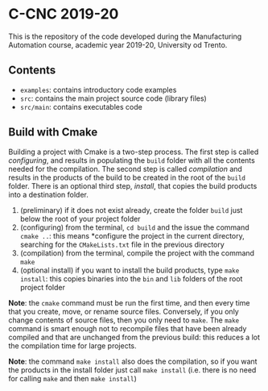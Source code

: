 # C-CNC 2019-20

This is the repository of the code developed during the Manufacturing Automation course, academic year 2019-20, University od Trento.

## Contents

* `examples`: contains introductory code examples
* `src`: contains the main project source code (library files)
*  `src/main`: contains executables code

## Build with Cmake

Building a project with Cmake is a two-step process. The first step is called *configuring*, and results in populating the `build` folder with all the contents needed for the compilation. The second step is called *compilation* and results in the products of the build to be created in the root of the `build` folder. There is an optional third step, *install*, that copies the build products into a destination folder.

1. (preliminary) if it does not exist already, create the folder `build` just below the root of your project folder
2. (configuring) from the terminal, `cd build` and the issue the command `cmake ..`: this means *configure the project in the current directory, searching for the `CMakeLists.txt` file in the previous directory
3. (compilation) from the terminal, compile the project with the command `make` 
4. (optional install) if you want to install the build products, type `make install`: this copies binaries into the `bin` and `lib` folders of the root project folder

**Note**: the `cmake` command must be run the first time, and then every time that you create, move, or rename source files. Conversely, if you only change contents of source files, then you only need to `make`. The `make` command is smart enough not to recompile files that have been already compiled and that are unchanged from the previous build: this reduces a lot the compilation time for large projects.

**Note**: the command `make install` also does the compilation, so if you want the products in the install folder just call `make install` (i.e. there is no need for calling `make` and then `make install`)